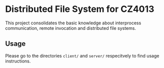 # Distributed File System for CZ4013
This project consolidates the basic knowledge about interprocess communication, remote invocation and distributed file systems.

## Usage
Please go to the directories `client/` and `server/` respecitvely to find usage instructions.
